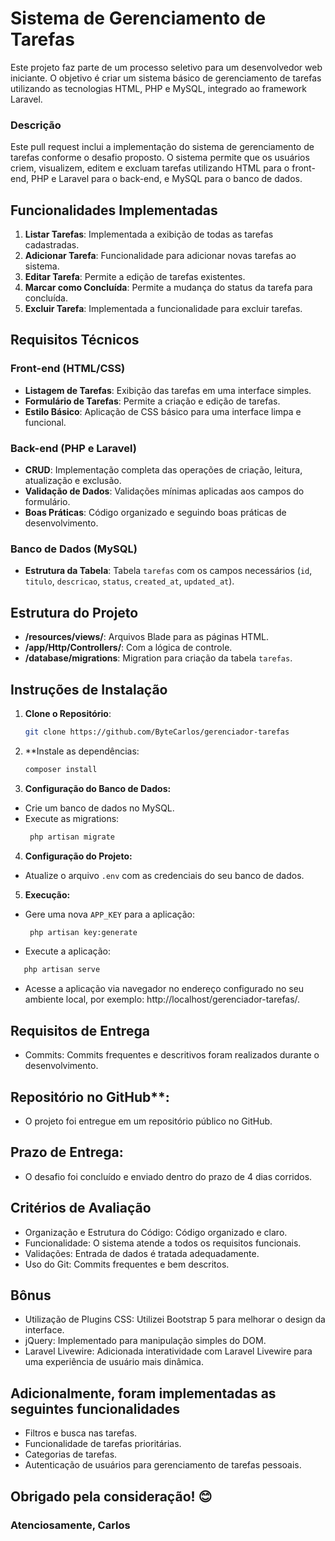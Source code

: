 # Sistema de Gerenciamento de Tarefas

Este projeto faz parte de um processo seletivo para um desenvolvedor web iniciante. O objetivo é criar um sistema básico de gerenciamento de tarefas utilizando as tecnologias HTML, PHP e MySQL, integrado ao framework Laravel.

### Descrição

Este pull request inclui a implementação do sistema de gerenciamento de tarefas conforme o desafio proposto. O sistema permite que os usuários criem, visualizem, editem e excluam tarefas utilizando HTML para o front-end, PHP e Laravel para o back-end, e MySQL para o banco de dados.

## Funcionalidades Implementadas

1. **Listar Tarefas**: Implementada a exibição de todas as tarefas cadastradas.
2. **Adicionar Tarefa**: Funcionalidade para adicionar novas tarefas ao sistema.
3. **Editar Tarefa**: Permite a edição de tarefas existentes.
4. **Marcar como Concluída**: Permite a mudança do status da tarefa para concluída.
5. **Excluir Tarefa**: Implementada a funcionalidade para excluir tarefas.

## Requisitos Técnicos

### Front-end (HTML/CSS)
- **Listagem de Tarefas**: Exibição das tarefas em uma interface simples.
- **Formulário de Tarefas**: Permite a criação e edição de tarefas.
- **Estilo Básico**: Aplicação de CSS básico para uma interface limpa e funcional.

### Back-end (PHP e Laravel)
- **CRUD**: Implementação completa das operações de criação, leitura, atualização e exclusão.
- **Validação de Dados**: Validações mínimas aplicadas aos campos do formulário.
- **Boas Práticas**: Código organizado e seguindo boas práticas de desenvolvimento.

### Banco de Dados (MySQL)
- **Estrutura da Tabela**: Tabela `tarefas` com os campos necessários (`id`, `titulo`, `descricao`, `status`, `created_at`, `updated_at`).

## Estrutura do Projeto

- **/resources/views/**: Arquivos Blade para as páginas HTML.
- **/app/Http/Controllers/**: Com a lógica de controle.
- **/database/migrations**: Migration para criação da tabela `tarefas`.

## Instruções de Instalação

1. **Clone o Repositório**:
   ```bash
   git clone https://github.com/ByteCarlos/gerenciador-tarefas
   ```

2. **Instale as dependências:
   ```bash
   composer install
   ```

3. **Configuração do Banco de Dados:**
- Crie um banco de dados no MySQL.
- Execute as migrations:
  ```bash
   php artisan migrate
   ```

4. **Configuração do Projeto:**
- Atualize o arquivo `.env` com as credenciais do seu banco de dados.

5. **Execução:**
- Gere uma nova ``APP_KEY`` para a aplicação:
  ```bash
   php artisan key:generate
   ```
- Execute a aplicação:
```bash
   php artisan serve
   ```
- Acesse a aplicação via navegador no endereço configurado no seu ambiente local, por exemplo: http://localhost/gerenciador-tarefas/.

## Requisitos de Entrega
   - Commits:
   Commits frequentes e descritivos foram realizados durante o desenvolvimento.

## Repositório no GitHub**:
   - O projeto foi entregue em um repositório público no GitHub.

## Prazo de Entrega:
   - O desafio foi concluído e enviado dentro do prazo de 4 dias corridos.

## Critérios de Avaliação
- Organização e Estrutura do Código: Código organizado e claro.
- Funcionalidade: O sistema atende a todos os requisitos funcionais.
- Validações: Entrada de dados é tratada adequadamente.
- Uso do Git: Commits frequentes e bem descritos.

## Bônus
- Utilização de Plugins CSS: Utilizei Bootstrap 5 para melhorar o design da interface.
- jQuery: Implementado para manipulação simples do DOM.
- Laravel Livewire: Adicionada interatividade com Laravel Livewire para uma experiência de usuário mais dinâmica.

## Adicionalmente, foram implementadas as seguintes funcionalidades
- Filtros e busca nas tarefas.
- Funcionalidade de tarefas prioritárias.
- Categorias de tarefas.
- Autenticação de usuários para gerenciamento de tarefas pessoais.

## Obrigado pela consideração! 😊

### Atenciosamente, Carlos